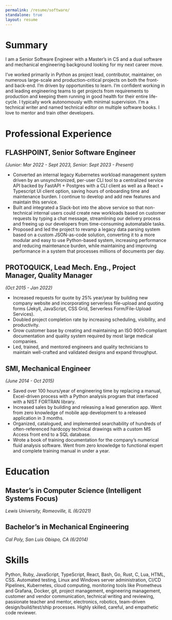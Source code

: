 ```yaml
---
permalink: /resume/software/
standalone: true
layout: resume
---
```


# Summary

I am a Senior Software Engineer with a Master’s in CS and a dual software and mechanical engineering background looking for my next career move.

I’ve worked primarily in Python as project lead, contributor, maintainer, on numerous large-scale and production-critical projects on both the front- and back-end.  I’m driven by opportunities to learn.  I’m confident working in and leading engineering teams to get projects from requirements to production and keeping them running in good health for their entire life-cycle.  I typically work autonomously with minimal supervision.  I’m a technical writer and named technical editor on multiple software books.  I love to mentor and train other developers.

# Professional Experience

## FLASHPOINT, Senior Software Engineer

*(Junior: Mar 2022 - Sept 2023, Senior: Sept 2023 - Present)*

* Converted an internal legacy Kubernetes workload management system driven by an unsynchronized, per-user CLI tool to a centralized service API backed by FastAPI \+ Postgres with a CLI client as well as a React \+ Typescript UI client option, saving hours of onboarding time and maintenance burden.  I continue to develop and add new features and maintain this service.  
* Built and integrated a Slack-bot into the above service so that non-technical internal users could create new workloads based on customer requests by typing a chat message, streamlining our delivery process and freeing up our developers from time-consuming automatable tasks.  
* Proposed and led the project to revamp a legacy data parsing system based on a custom JSON-as-code solution, converting it to a more modular and easy to use Python-based system, increasing performance and reducing maintenance burden, while maintaining and improving performance in a system that processes millions of documents per day.

## PROTOQUICK, Lead Mech. Eng., Project Manager, Quality Manager

*(Oct 2015 \- Jan 2022)*

* Increased requests for quote by 25% year/year by building new company website and incorporating serverless file-upload and quoting forms (Jekyll, JavaScript, CSS Grid, Serverless Form/File-Upload Services).  
* Doubled project completion rate by increasing scheduling, visibility, and productivity.  
* Grow customer base by creating and maintaining an ISO 9001-compliant documentation and quality system required by most large medical companies.  
* Led, trained, and mentored engineers and quality technicians to maintain well-crafted and validated designs and expand throughput.

## SMI, Mechanical Engineer

*(June 2014 \- Oct 2015)*

* Saved over 100 hours/year of engineering time by replacing a manual, Excel-driven process with a Python analysis program that interfaced with a NIST FORTRAN library.  
* Increased sales by building and releasing a lead generation app.  Went from zero knowledge of mobile app development to a released application in 3 months.  
* Organized, catalogued, and implemented searchability of hundreds of often-referenced hardcopy technical drawings with a custom MS Access front end to a SQL database.  
* Wrote a book of training documentation for the company’s numerical fluid analysis software.  Went from zero knowledge to functional expert and complete training manual in under a year.

# Education

## Master’s in Computer Science (Intelligent Systems Focus)

*Lewis University, Romeoville, IL (6/2021)*

## Bachelor’s in Mechanical Engineering

*Cal Poly, San Luis Obispo, CA (6/2014)*

# Skills

Python, Ruby, JavaScript, TypeScript, React, Bash, Go, Rust, C, Lua, HTML, CSS.  Automated testing, Linux and Windows server administration, CI/CD Pipelines, Kubernetes, cloud computing, monitoring tools like Prometheus and Grafana, Docker, git, project management, engineering management, customer and vendor communication, technical writing and reviewing, passionate teacher and mentor, electronics, robotics, team-driven design/build/test/ship processes.  Highly skilled, careful, and empathetic code reviewer.